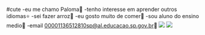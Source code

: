 
#cute
-eu me chamo Paloma🌻
-tenho interesse em aprender outros idiomas⭐
-sei fazer arroz🌾
-eu gosto muito de comer🥝
-sou aluno do ensino medio🏫
-email 00001136512810sp@al.educacao.sp.gov.br🔖
![](https://media1.tenor.com/m/V9xU8I3VpjMAAAAd/stray-kids-skz.gif)
![](https://media.tenor.com/8zVcY7rcNZkAAAAi/silly-cat-cat.gif)



